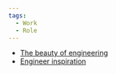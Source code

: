 ```yaml
---
tags:
  - Work
  - Role
---
```

- [The beauty of engineering](https://www.tiktok.com/@arielviewzs/video/7373359822684556549)
- [Engineer inspiration](https://www.tiktok.com/@elliesleightholm/video/7349890185976384800)